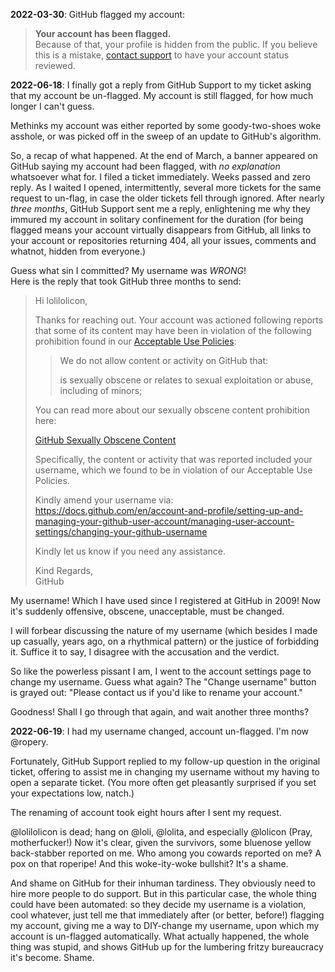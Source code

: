 **2022-03-30**: GitHub flagged my account:

> **Your account has been flagged.**<br>
> Because of that, your profile is hidden from the public. If you believe this
> is a mistake, [contact support](https://github.com/contact) to have your
> account status reviewed.

**2022-06-18**: I finally got a reply from GitHub Support to my ticket asking that
my account be un-flagged. My account is still flagged, for how much longer I
can't guess.

Methinks my account was either reported by some goody-two-shoes woke asshole,
or was picked off in the sweep of an update to GitHub's algorithm.

So, a recap of what happened. At the end of March, a banner appeared on GitHub
saying my account had been flagged, with *no explanation* whatsoever what for.
I filed a ticket immediately. Weeks passed and zero reply. As I waited I
opened, intermittently, several more tickets for the same request to un-flag,
in case the older tickets fell through ignored. After nearly *three months*,
GitHub Support sent me a reply, enlightening me why they immured my account in
solitary confinement for the duration (for being flagged means your account
virtually disappears from GitHub, all links to your account or repositories
returning 404, all your issues, comments and whatnot, hidden from everyone.)

Guess what sin I committed? My username was *WRONG*!<br>
Here is the reply that took GitHub three months to send:

> Hi lolilolicon,
>
> Thanks for reaching out. Your account was actioned following reports that some
> of its content may have been in violation of the following prohibition found
> in our [Acceptable Use Policies](https://docs.github.com/site-policy/acceptable-use-policies/github-acceptable-use-policies):
>
> > We do not allow content or activity on GitHub that:
> >
> > is sexually obscene or relates to sexual exploitation or abuse, including of
> > minors;
>
> You can read more about our sexually obscene content prohibition here:
>
> [GitHub Sexually Obscene Content](https://docs.github.com/site-policy/acceptable-use-policies/github-sexually-obscene-content)
>
> Specifically, the content or activity that was reported included your
> username, which we found to be in violation of our Acceptable Use Policies.
>
> Kindly amend your username via: <https://docs.github.com/en/account-and-profile/setting-up-and-managing-your-github-user-account/managing-user-account-settings/changing-your-github-username>
>
> Kindly let us know if you need any assistance.
>
> Kind Regards,  
> GitHub

My username! Which I have used since I registered at GitHub in 2009! Now it's
suddenly offensive, obscene, unacceptable, must be changed.

I will forbear discussing the nature of my username (which besides I made up
casually, years ago, on a rhythmical pattern) or the justice of forbidding it.
Suffice it to say, I disagree with the accusation and the verdict.

So like the powerless pissant I am, I went to the account settings page to
change my username. Guess what again? The "Change username" button is grayed
out: "Please contact us if you'd like to rename your account."

Goodness! Shall I go through that again, and wait another three months?

**2022-06-19**: I had my username changed, account un-flagged. I'm now @ropery.

Fortunately, GitHub Support replied to my follow-up question in the original
ticket, offering to assist me in changing my username without my having to open
a separate ticket. (You more often get pleasantly surprised if you set your
expectations low, natch.)

The renaming of account took eight hours after I sent my request.

@lolilolicon is dead; hang on @loli, @lolita, and especially @lolicon (Pray,
motherfucker!) Now it's clear, given the survivors, some bluenose yellow
back-stabber reported on me. Who among you cowards reported on me‽ A pox on
that roperipe! And this woke-ity-woke bullshit? It's a shame.

And shame on GitHub for their inhuman tardiness. They obviously need to hire
more people to do support. But in this particular case, the whole thing could
have been automated: so they decide my username is a violation, cool whatever,
just tell me that immediately after (or better, before!) flagging my account,
giving me a way to DIY-change my username, upon which my account is un-flagged
automatically. What actually happened, the whole thing was stupid, and shows
GitHub up for the lumbering fritzy bureaucracy it's become. Shame.
